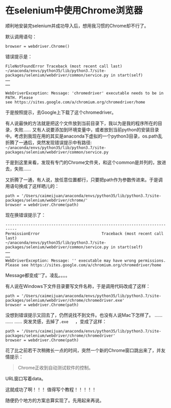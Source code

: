 # 在selenium中使用Chrome浏览器  

顺利地安装完selenium并成功导入后，想用我习惯的Chrome却不行了。

默认调用语句：  

`browser = webdriver.Chrome()`

错误提示是：  


```
FileNotFoundError Traceback (most recent call last) ~/anaconda/envs/python35/lib/python3.7/site-packages/selenium/webdriver/common/service.py in start(self)
……
……

WebDriverException: Message: 'chromedriver' executable needs to be in PATH. Please see https://sites.google.com/a/chromium.org/chromedriver/home

```

于是按照提示，去Google上下载了这个chromedriver。  

有人说最快的方法就是把这个文件放到当前目录下，我以为是我的程序所在的目录，失败…… 
又有人说要添加到环境变量中，或者放到当前python的安装目录中。考虑到我现在用的其实是anaconda下虚拟的一个python3目录，os.path乱折腾了一通后，突然发现错误提示中有路径:  
`~/anaconda/envs/python35/lib/python3.7/site-packages/selenium/webdriver/common/service.py `  

于是到这里来看，发现有专门的Chrome文件夹，和这个common是并列的，放进去，失败……  

又折腾了一通，有人说，放任意位置都行，只要把path作为参数传进来。于是调用语句换成了这样晒儿的：  

```
path = '/Users/caimeijuan/anaconda/envs/python35/lib/python3.7/site-packages/selenium/webdriver/chrome/'
browser = webdriver.Chrome(path)
```
现在换错误提示了：  

```
---------------------------------------------------------------------------
PermissionError                           Traceback (most recent call last)
~/anaconda/envs/python35/lib/python3.7/site-packages/selenium/webdriver/common/service.py in start(self)
……
……
WebDriverException: Message: '' executable may have wrong permissions. Please see https://sites.google.com/a/chromium.org/chromedriver/home

```
 Message都变成''了。凌乱。。。。
 
 有人说在Windows下文件目录要写文件名称，于是调用代码改成了这样：  
 ```
path = '/Users/caimeijuan/anaconda/envs/python35/lib/python3.7/site-packages/selenium/webdriver/chrome/chromedriver.exe'
browser = webdriver.Chrome(path)
```
没想到错误提示又回去了，仍然说找不到文件。也没有人说Mac下怎样了。 
……
……
……
突发灵感，去掉了`.exe	`，变成了这样：  

```
path = '/Users/caimeijuan/anaconda/envs/python35/lib/python3.7/site-packages/selenium/webdriver/chrome/chromedriver'
browser = webdriver.Chrome(path)
```

花了比之前若干次稍微长一点的时间，突然一个新的Chrome窗口跳出来了，并友情提示：  
> Chrome正收到自动测试软件的控制。  

URL窗口写着data。  

这就成功了啊！！！
值得写个教程！！！！！

随便扔个地方的方案总算实现了。先用起来再说。

